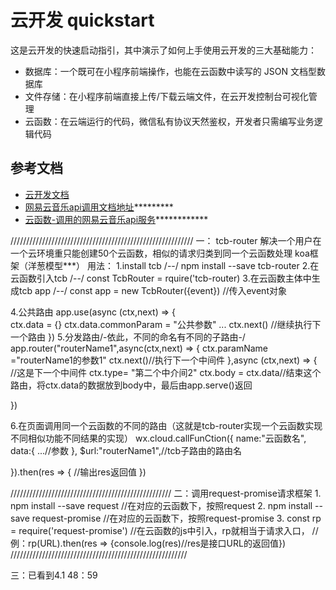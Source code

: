 # 云开发 quickstart

这是云开发的快速启动指引，其中演示了如何上手使用云开发的三大基础能力：

- 数据库：一个既可在小程序前端操作，也能在云函数中读写的 JSON 文档型数据库
- 文件存储：在小程序前端直接上传/下载云端文件，在云开发控制台可视化管理
- 云函数：在云端运行的代码，微信私有协议天然鉴权，开发者只需编写业务逻辑代码

## 参考文档

- [云开发文档](https://developers.weixin.qq.com/miniprogram/dev/wxcloud/basis/getting-started.html)
- [网易云音乐api调用文档地址](https://binaryify.github.io/NeteaseCloudMusicApi/#/)*********
- [云函数-调用的网易云音乐api服务](http://musicapi.leanapp.cn)************

//////////////////////////////////////////////////////////
一：
tcb-router  解决一个用户在一个云环境重只能创建50个云函数，相似的请求归类到同一个云函数处理 koa框架（洋葱模型***）
用法：
1.install  tcb /--/ npm install --save tcb-router
2.在云函数引入tcb /--/ const TcbRouter = rquire('tcb-router)
3.在云函数主体中生成tcb app /--/ 
  const app = new TcbRouter({event})  //传入event对象

4.公共路由
    app.use(async (ctx,next) => {      
      ctx.data = {}
      ctx.data.commonParam = "公共参数"
      ...
      ctx.next() //继续执行下一个路由
    })
5.分发路由/-依此，不同的命名有不同的子路由-/
  app.router("routerName1",async(ctx,next) => {
    ctx.paramName ="routerName1的参数1"
    ctx.next()//执行下一个中间件
  },async (ctx,next) => {
    //这是下一个中间件
    ctx.type= "第二个中介间2"
    ctx.body = ctx.data//结束这个路由，将ctx.data的数据放到body中，最后由app.serve()返回

  })

  6.在页面调用同一个云函数的不同的路由（这就是tcb-router实现一个云函数实现不同相似功能不同结果的实现）
   wx.cloud.callFunCtion({
     name:"云函数名",
     data:{
       ...//参数
     },
     $url:"routerName1",//tcb子路由的路由名

   }).then(res => {
     //输出res返回值
   })

   ///////////////////////////////////////////////////
   二：调用request-promise请求框架
    1. npm install --save  request           //在对应的云函数下，按照request
    2. npm install --save request-promise    //在对应的云函数下，按照request-promise
    3. const rp = require('request-promise') //在云函数的js中引入，rp就相当于请求入口，
    //例：rp(URL).then(res => {console.log(res)//res是接口URL的返回值})
  ////////////////////////////////////////////////////////

  三：已看到4.1 48：59